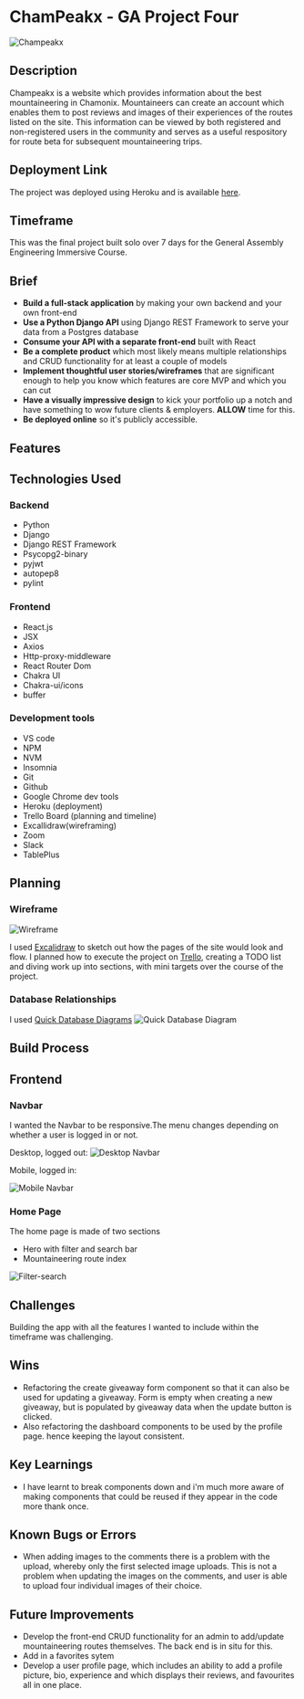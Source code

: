 # ChamPeakx - GA Project Four
![Champeakx](https://user-images.githubusercontent.com/114397080/210755933-d9158c41-ece4-4e9d-85b0-6ebda74dec5b.png)

## Description
Champeakx is a website which provides information about the best mountaineering in Chamonix. Mountaineers can create an account which  enables them to post reviews and images of their experiences of the routes listed on the site. This information can be viewed by both registered and non-registered users in the community and serves as a useful respository for route beta for subsequent mountaineering trips. 

## Deployment Link
The project was deployed using Heroku and is available [here](http://bit.ly/Champeakx).

## Timeframe
This was the final project built solo over 7 days for the General Assembly Engineering Immersive Course. 

## Brief
* **Build a full-stack application** by making your own backend and your own front-end
* **Use a Python Django API** using Django REST Framework to serve your data from a Postgres database
* **Consume your API with a separate front-end** built with React
* **Be a complete product** which most likely means multiple relationships and CRUD functionality for at least a couple of models
* **Implement thoughtful user stories/wireframes** that are significant enough to help you know which features are core MVP and which you can cut
* **Have a visually impressive design** to kick your portfolio up a notch and have something to wow future clients & employers. **ALLOW** time for this.
* **Be deployed online** so it's publicly accessible.

## Features

## Technologies Used

### Backend
* Python
* Django
* Django REST Framework
* Psycopg2-binary
* pyjwt
* autopep8
* pylint

### Frontend
* React.js
* JSX
* Axios
* Http-proxy-middleware
* React Router Dom
* Chakra UI
* Chakra-ui/icons
* buffer

### Development tools
* VS code
* NPM 
* NVM
* Insomnia
* Git
* Github
* Google Chrome dev tools
* Heroku (deployment)
* Trello Board (planning and timeline)
* Excallidraw(wireframing)
* Zoom
* Slack
* TablePlus

## Planning

### Wireframe

![Wireframe](https://user-images.githubusercontent.com/114397080/210758910-03195319-0d34-477f-998f-ef1b0ecdc90f.png)

 I used [Excalidraw](https://excalidraw.com) to sketch out how the pages of the site would look and flow. I planned how to execute the project on [Trello](https://trello.com), creating a TODO list and diving work up into sections, with mini targets over the course of the project. 

### Database Relationships

I used [Quick Database Diagrams](https://app.quickdatabasediagrams.com)
![Quick Database Diagram](https://user-images.githubusercontent.com/114397080/210760666-3445aede-a027-4b88-9dbe-d34563728b41.png)

## Build Process
## Frontend

### Navbar

I wanted the Navbar to be responsive.The menu changes depending on whether a user is logged in or not. 

Desktop, logged out:
![Desktop Navbar](https://user-images.githubusercontent.com/114397080/210762326-e6d8ec0f-3dc4-4f60-895f-817c6ee736d7.png)

Mobile, logged in:

![Mobile Navbar](https://user-images.githubusercontent.com/114397080/210762608-4301c1cd-59e3-4cfe-b0e6-6954f1f1c024.png)

### Home Page
The home page is made of two sections
* Hero with filter and search bar
* Mountaineering route index

![Filter-search](https://user-images.githubusercontent.com/114397080/210769266-e7cd79d1-69f9-4c19-aa62-d515ed6c15b5.gif)


## Challenges
Building the app with all the features I wanted to include within the timeframe was challenging. 

## Wins
* Refactoring the create giveaway form component so that it can also be used for updating a giveaway. Form is empty when creating a new giveaway, but is populated by giveaway data when the update button is clicked.
* Also refactoring the dashboard components to be used by the profile page. hence keeping the layout consistent.

## Key Learnings
* I have learnt to break components down and i'm much more aware of making components that could be reused if they appear in the code more thank once. 

## Known Bugs or Errors

* When adding images to the comments there is a problem with the upload, whereby only the first selected image uploads. This is not a problem when updating the images on the comments, and user is able to upload four individual images of their choice.

## Future Improvements

* Develop the front-end CRUD functionality for an admin to add/update mountaineering routes themselves. The back end is in situ for this. 
* Add in a favorites sytem
* Develop a user profile page, which includes an ability to add a profile picture, bio, experience  and which displays their reviews, and favourites all in one place. 
